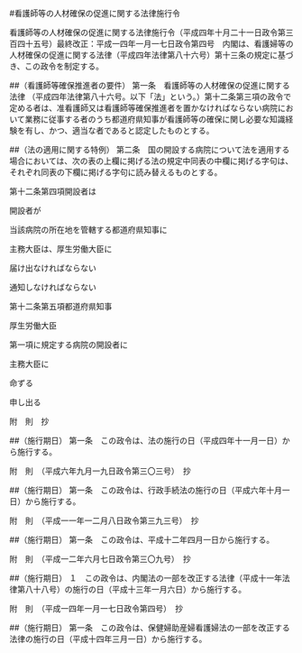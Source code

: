 #看護師等の人材確保の促進に関する法律施行令


看護師等の人材確保の促進に関する法律施行令（平成四年十月二十一日政令第三百四十五号）最終改正：平成一四年一月一七日政令第四号　内閣は、看護婦等の人材確保の促進に関する法律（平成四年法律第八十六号）第十三条の規定に基づき、この政令を制定する。

##（看護師等確保推進者の要件）
第一条　看護師等の人材確保の促進に関する法律
（平成四年法律第八十六号。以下「法」という。）第十二条第三項の政令で定める者は、准看護師又は看護師等確保推進者を置かなければならない病院において業務に従事する者のうち都道府県知事が看護師等の確保に関し必要な知識経験を有し、かつ、適当な者であると認定したものとする。



##（法の適用に関する特例）
第二条　国の開設する病院について法を適用する場合においては、次の表の上欄に掲げる法の規定中同表の中欄に掲げる字句は、それぞれ同表の下欄に掲げる字句に読み替えるものとする。


第十二条第四項開設者は

開設者が




当該病院の所在地を管轄する都道府県知事に

主務大臣は、厚生労働大臣に




届け出なければならない

通知しなければならない




第十二条第五項都道府県知事

厚生労働大臣




第一項に規定する病院の開設者に

主務大臣に




命ずる

申し出る








附　則　抄


##（施行期日）
第一条　この政令は、法の施行の日（平成四年十一月一日）から施行する。


附　則　（平成六年九月一九日政令第三〇三号）　抄


##（施行期日）
第一条　この政令は、行政手続法の施行の日（平成六年十月一日）から施行する。


附　則　（平成一一年一二月八日政令第三九三号）　抄


##（施行期日）
第一条　この政令は、平成十二年四月一日から施行する。


附　則　（平成一二年六月七日政令第三〇九号）　抄

##（施行期日）
１　この政令は、内閣法の一部を改正する法律（平成十一年法律第八十八号）の施行の日（平成十三年一月六日）から施行する。


附　則　（平成一四年一月一七日政令第四号）　抄


##（施行期日）
第一条　この政令は、保健婦助産婦看護婦法の一部を改正する法律の施行の日（平成十四年三月一日）から施行する。





